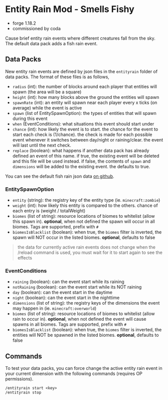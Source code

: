 # Entity Rain Mod - Smells Fishy

- forge 1.18.2
- commissioned by coda

Cause brief entity rain events where different creatures fall from the sky. The default data pack adds a fish rain event. 

## Data Packs

New entity rain events are defined by json files in the `entityrain` folder of data packs. 
The format of these files is as follows, 

- `radius` (int): the number of blocks around each player that entities will spawn (the area will be a square)
- `height` (int): how many blocks above the ground the entities will spawn
- `spawnRate` (int): an entity will spawn near each player every x ticks (on average) while the event is active
- `spawn` (list of EntitySpawnOption): the types of entities that will spawn during this event
- `when` (EventConditions): what situations this event should start under
- `chance` (int): how likely the event is to start. the chance for the event to start each check is (1/chance). the check is made for each possible event whenever it switches between day/night or raining/clear. the event will last until the next check. 
- `replace` (boolean): what happens if another data pack has already defined an event of this name. if true, the existing event will be deleted and this file will be used instead. if false, the contents of `spawn` and `dimensions` will be added to the existing event. the defaults to true.

You can see the default fish rain json data [on github](https://github.com/LukeGrahamLandryMC/smells-fishy-mod/blob/main/src/main/resources/data/smellsfishy/entityrain/fish.json).

### EntitySpawnOption

- `entity` (string): the registry key of the entity type (ie. `minecraft:zombie`)
- `weight` (int): how likely this entity is compared to the others. chance of each entry is (weight / totalWeight) 
- `biomes` (list of string): resource locations of biomes to whitelist (allow this spawn in). **optional**, when not defined the spawn will occur in all biomes. Tags are supported, prefix with `#`
- `biomesIsBlacklist` (boolean): when true, the `biomes` filter is inverted, the spawn will NOT occur in the listed biomes. **optional**, defaults to false

> the data for currently active rain events does not change when the /reload command is used, you must wait for it to start again to see the effects

### EventConditions

- `raining` (boolean): can the event start while its raining
- `notRaining` (boolean): can the event start while its NOT raining
- `day` (boolean): can the event start in the daytime
- `night` (boolean): can the event start in the nighttime
- `dimensions` (list of string): the registry keys of the dimensions the event may happen in (ie. `minecraft:overworld`)
- `biomes` (list of string): resource locations of biomes to whitelist (allow rain to occur in). **optional**, when not defined the event will cause spawns in all biomes. Tags are supported, prefix with `#`
- `biomesIsBlacklist` (boolean): when true, the `biomes` filter is inverted, the entities will NOT be spawned in the listed biomes. **optional**, defaults to false

## Commands

To test your data packs, you can force change the active entity rain event in your current dimension with the following commands (requires OP permissions).  

```
/entityrain start <key>
/entityrain stop
```
